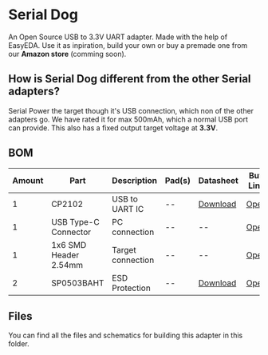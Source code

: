 # Serial Dog
An Open Source USB to 3.3V UART adapter. Made with the help of EasyEDA. Use it as inpiration, build your own or buy a premade one from our **Amazon store** (comming soon).

## How is Serial Dog different from the other Serial adapters?
Serial Power the target though it's USB connection, which non of the other adapters go. We have rated it for max 500mAh, which a normal USB port can provide. This also has a fixed output target voltage at **3.3V**.

## BOM
Amount | Part | Description | Pad(s) | Datasheet | Buy Link
--- | --- | --- | --- | --- | ---
1 | CP2102 | USB to UART IC | -- | [Download](https://github.com/SizableElectronics/USB-UART-Adapters/raw/master/datasheets/cp2102.pdf) | [Open](https://www.aliexpress.com/item/10PCS-CP2102-CP2102-GM-CP2102-GMR-QFN28/775087829.html)
1 | USB Type-C Connector | PC connection | -- | -- | [Open](https://www.aliexpress.com/item/100PCS-LOT-USB-connector-Type-C-3-1-Female-connector-16Pin-SMD-SMT-Type-with-4/32822609480.html)
1 | 1x6 SMD Header 2.54mm | Target connection | -- | -- | [Open](https://www.alibaba.com/product-detail/SMD-0-1-Right-Angle-6_60556277672.html)
2 | SP0503BAHT | ESD Protection | -- | [Download](https://github.com/SizableElectronics/USB-UART-Adapters/raw/master/datasheets/SP0503BAHT.pdf) | [Open](https://www.aliexpress.com/item/SP0503BAHTG-SP0503BAHT-503B-SOT-143-100PCS-LOT-Free-Shipping/32833415859.html)

## Files
You can find all the files and schematics for building this adapter in this folder.
